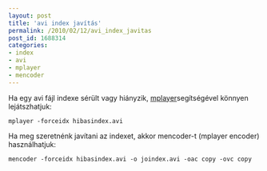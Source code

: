 ```yaml
---
layout: post
title: 'avi index javítás'
permalink: /2010/02/12/avi_index_javitas
post_id: 1688314
categories: 
- index
- avi
- mplayer
- mencoder
---
```


Ha egy avi fájl indexe sérült vagy hiányzik, 
[mplayer](http://www.mplayerhq.hu/)segítségével könnyen lejátszhatjuk: 
```
mplayer -forceidx hibasindex.avi
``` 
Ha meg szeretnénk javítani az indexet, akkor mencoder-t (mplayer encoder) használhatjuk: 
```
mencoder -forceidx hibasindex.avi -o joindex.avi -oac copy -ovc copy
```
  